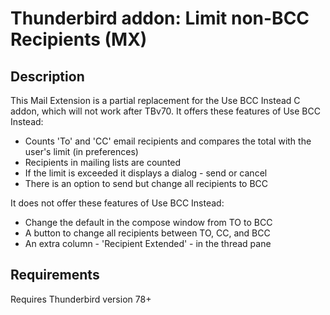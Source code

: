 # Thunderbird addon: Limit non-BCC Recipients (MX)

## Description

This Mail Extension is a partial replacement for the Use BCC Instead C addon, which will not work after TBv70. 
It offers these features of Use BCC Instead:
* Counts 'To' and 'CC' email recipients and compares the total with the user's limit (in preferences)
* Recipients in mailing lists are counted
* If the limit is exceeded it displays a dialog - send or cancel
* There is an option to send but change all recipients to BCC

It does not offer these features of Use BCC Instead:
* Change the default in the compose window from TO to BCC
* A button to change all recipients between TO, CC, and BCC
* An extra column -  'Recipient Extended' - in the thread pane

## Requirements

Requires Thunderbird version 78+
